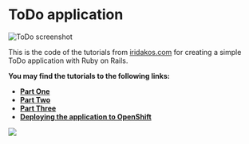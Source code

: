 # ToDo application

![ToDo screenshot](http://2.bp.blogspot.com/-vSvB3qOWx8E/UqJ6HzPNnqI/AAAAAAAAAlg/gw9xz9uB36Y/s640/6.png)

This is the code of the tutorials from [iridakos.com](https://iridakos.com) for creating a simple ToDo application with Ruby on Rails.

**You may find the tutorials to the following links:**
* [**Part One**](https://iridakos.com/tutorials/2013/12/07/creating-a-simple-todo-part-1.html)
* [**Part Two**](https://iridakos.com/tutorials/2013/12/17/creating-a-simple-todo-part-2.html)
* [**Part Three**](https://iridakos.com/tutorials/2013/12/20/creating-a-simple-todo-part-3.html)
* [**Deploying the application to OpenShift**](https://iridakos.com/tutorials/2013/12/22/creating-a-simple-todo-part-4.html)


![](http://1.bp.blogspot.com/-NXzY4nuli0g/UrQpgehMmnI/AAAAAAAAAvE/U-YGvUPVbxQ/s640/13.png)
